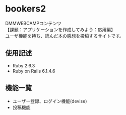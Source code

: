 # bookers2

DMMWEBCAMPコンテンツ  
【課題：アプリケーションを作成してみよう：応用編】   
ユーザ機能を持ち、読んだ本の感想を投稿するサイトです。


## 使用記述

- Ruby 2.6.3
- Ruby on Rails 6.1.4.6

## 機能一覧

- ユーザー登録、ログイン機能(devise)
- 投稿機能